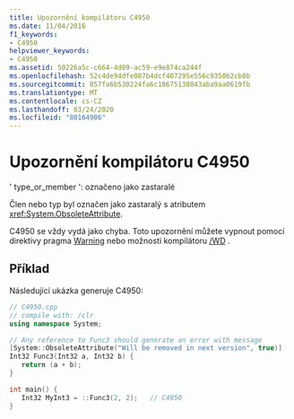 ```yaml
---
title: Upozornění kompilátoru C4950
ms.date: 11/04/2016
f1_keywords:
- C4950
helpviewer_keywords:
- C4950
ms.assetid: 50226a5c-c664-4d09-ac59-e9e874ca244f
ms.openlocfilehash: 52c4de94dfe087b4dcf407295e556c9350b2cb8b
ms.sourcegitcommit: 857fa6b530224fa6c18675138043aba9aa0619fb
ms.translationtype: MT
ms.contentlocale: cs-CZ
ms.lasthandoff: 03/24/2020
ms.locfileid: "80164986"
---
```

# <a name="compiler-warning-c4950"></a>Upozornění kompilátoru C4950

' type_or_member ': označeno jako zastaralé

Člen nebo typ byl označen jako zastaralý s atributem <xref:System.ObsoleteAttribute>.

C4950 se vždy vydá jako chyba. Toto upozornění můžete vypnout pomocí direktivy pragma [Warning](../../preprocessor/warning.md) nebo možnosti kompilátoru [/WD](../../build/reference/compiler-option-warning-level.md) .

## <a name="example"></a>Příklad

Následující ukázka generuje C4950:

```cpp
// C4950.cpp
// compile with: /clr
using namespace System;

// Any reference to Func3 should generate an error with message
[System::ObsoleteAttribute("Will be removed in next version", true)]
Int32 Func3(Int32 a, Int32 b) {
   return (a + b);
}

int main() {
   Int32 MyInt3 = ::Func3(2, 2);   // C4950
}
```
